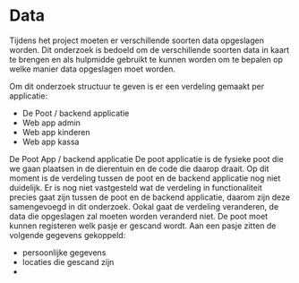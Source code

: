 <h1>Data</h1>
Tijdens het project moeten er verschillende soorten data opgeslagen worden. Dit onderzoek is bedoeld om de verschillende soorten data in kaart te brengen en als hulpmidde gebruikt te kunnen worden om te bepalen op welke manier data opgeslagen moet worden.


Om dit onderzoek structuur te geven is er een verdeling gemaakt per applicatie:
- De Poot / backend applicatie
- Web app admin
- Web app kinderen
- Web app kassa


De Poot App / backend applicatie
De poot applicatie is de fysieke poot die we gaan plaatsen in de dierentuin en de code die daarop draait.
Op dit moment is de verdeling tussen de poot en de backend applicatie nog niet duidelijk. Er is nog niet vastgesteld wat de verdeling in functionaliteit precies gaat zijn tussen de poot en de backend applicatie, daarom zijn deze samengevoegd in dit onderzoek. Ookal gaat de verdeling veranderen, de data die opgeslagen zal moeten worden veranderd niet.
De poot moet kunnen registeren welk pasje er gescand wordt.
Aan een pasje zitten de volgende gegevens gekoppeld:
- persoonlijke gegevens
- locaties die gescand zijn
- 